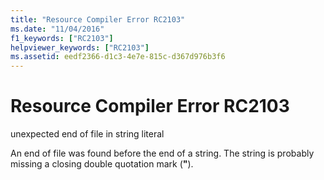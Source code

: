 ```yaml
---
title: "Resource Compiler Error RC2103"
ms.date: "11/04/2016"
f1_keywords: ["RC2103"]
helpviewer_keywords: ["RC2103"]
ms.assetid: eedf2366-d1c3-4e7e-815c-d367d976b3f6
---
```

# Resource Compiler Error RC2103

unexpected end of file in string literal

An end of file was found before the end of a string. The string is probably missing a closing double quotation mark (**"**).